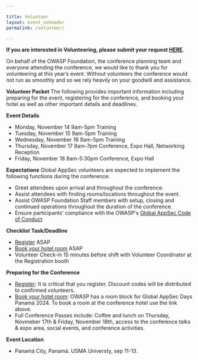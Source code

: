 ```yaml
---

title: Volunteer
layout: event_noheader
permalink: /volunteer/

---
```


**If you are interested in Volunteering, please submit your request [HERE](https://owasp.wufoo.com/forms/z10nvp4f0cet8h4/)**.

On behalf of the OWASP Foundation, the conference planning team and everyone attending the conference, we would like to thank you for volunteering at this year’s event. Without volunteers the conference would not run as smoothly and so we rely heavily on your goodwill and assistance.

**Volunteer Packet**
The following provides important information including preparing for the event, registering for the conference, and booking your hotel as well as other important details and deadlines.

**Event Details**
+ Monday, November 14 9am-5pm Training
+ Tuesday, November 15 9am-5pm Training
+ Wednesday, November 16 9am-5pm Training
+ Thursday, November 17 8am-7pm Conference, Expo Hall, Networking Reception
+ Friday, November 18 8am-5:30pm Conference, Expo Hall

**Expectations**
Global AppSec volunteers are expected to implement the following functions during the conference:
+ Greet attendees upon arrival and throughout the conference.
+ Assist attendees with finding rooms/locations throughout the event.
+ Assist OWASP Foundation Staff members with setup, closing and continued operations throughout the duration of the conference.
+ Ensure participants’ compliance with the OWASP's [Global AppSec Code of Conduct](https://sf.globalappsec.org/event/codeofconduct/) 

**Checklist Task/Deadline**
+ [Register](https://www.eventbrite.com/e/2022-owasp-global-appsec-us-tickets-368464044877) ASAP
+ [Book your hotel room](https://www.hyatt.com/en-US/group-booking/SFORS/G-WAS1) ASAP
+ Volunteer Check-in 15 minutes before shift with Volunteer Coordinator at the Registration booth

**Preparing for the Conference**
+ [Register](https://www.eventbrite.com/e/2022-owasp-global-appsec-us-tickets-368464044877): It is critical that you register. Discount codes will be distributed to confirmed volunteers.
+ [Book your hotel room](https://www.hyatt.com/en-US/group-booking/SFORS/G-WAS1): OWASP has a room block for Global AppSec Days Panamá 2024. To book a room at the conference hotel use the link above.
+ Full Conference Passes include: Coffee and lunch on Thursday, Novmeber 17th & Friday, November 18th, access to the conference talks & expo area, social events, and conference activities.

**Event Location** 
+ Panamá City, Panamá. USMA Universty, sep 11-13.

